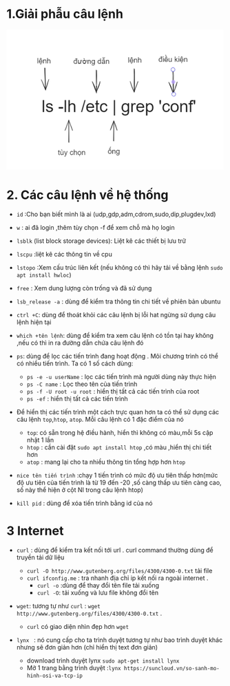 # 1.Giải phẫu câu lệnh
![Alt](/thuctap/anh/Screenshot_393.png)

# 2. Các câu lệnh về hệ thống
- `id` :Cho bạn biết mình là ai (udp,gdp,adm,cdrom,sudo,dip,plugdev,lxd)
- `w` : ai đã login ,thêm tùy chọn -f để xem chỗ mà họ login
- `lsblk` (list block storage devices): Liệt kê các thiết bị lưu trữ
- `lscpu` :liệt kê các thông tin về cpu
- `lstopo` :Xem cấu trúc liên kết (nếu không có thì hãy tải về bằng lệnh `sudo apt install hwloc`)
- `free` : Xem dung lượng còn trống và đã sử dụng
- `lsb_release -a` : dùng để kiểm tra thông tin chi tiết về phiên bản ubuntu
- `ctrl +C`: dùng để thoát khỏi các câu lệnh bị lỗi hat ngừng sử dụng câu lệnh hiện tại
- `which +tên lệnh`: dùng để kiểm tra xem câu lệnh có tồn tại hay không ,nếu có thì in ra đường dẫn chứa câu lệnh đó
- `ps`: dùng để lọc các tiến trình đang hoạt động . Môi chương trình có thể có nhiều tiến trình. Ta có 1 số cách dùng:
  - `ps -e -u userName` : lọc các tiến trình mà người dùng này thực hiện
  - `ps -C name` : Lọc theo tên của tiến trình
  - `ps -f -U root -u root` : hiển thị tất cả các tiến trình của root
  - `ps -ef` : hiển thị tất cả các tiến trình

- Để hiển thị các tiến trình một cách trực quan hơn ta có thể sử dụng các câu lệnh `top`,`htop`, `atop`. Mỗi câu lệnh có 1 đặc điểm của nó
  - `top`: có sẵn trong hệ điều hành, hiển thì không có màu,mỗi 5s cập nhật 1 lần
  - `htop` : cần cài đặt `sudo apt install htop` ,có màu ,hiển thị chi tiết hơn
  - `atop` : mang lại cho ta nhiều thông tin tổng hợp hơn `htop`

- `nice tên tiến trình` :chạy 1 tiến trình có mức độ ưu tiên thấp hơn(mức độ ưu tiên của tiến trình là từ 19 đến -20 ,số càng thấp ưu tiên càng cao, số này thể hiện ở cột NI trong câu lệnh htop)
- `kill pid` : dùng để xóa tiến trình bằng id của nó

# 3 Internet
- `curl` : dùng để kiểm tra kết nối tới url . curl command thường dùng để truyền tải dữ liệu
  - `curl -O http://www.gutenberg.org/files/4300/4300-0.txt` tải file
  - `curl ifconfig.me` : tra nhanh địa chỉ ip kết nối ra ngoài internet .
    - `curl -o` :dùng để thay đổi tên file tải xuống
    - `curl -O`: tải xuống và lưu file không đổi tên

- `wget`: tương tự như `curl` : `wget http://www.gutenberg.org/files/4300/4300-0.txt` . 
  - `curl` có giao diện nhìn đẹp hơn `wget`

- `lynx ` : nó cung cấp cho ta trình duyệt tương tự như bao trình duyệt khác nhưng sẽ đơn giản hơn (chỉ hiển thị text đơn giản)
  - download trình duyệt lynx `sudo apt-get install lynx`
  - Mở 1 trang bằng trình duyệt :`lynx https://suncloud.vn/so-sanh-mo-hinh-osi-va-tcp-ip`






